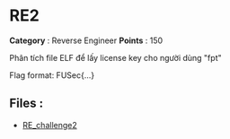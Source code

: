 # RE2

**Category** : Reverse Engineer
**Points** : 150

Phân tích file ELF để lấy license key cho người dùng "fpt"

Flag format: FUSec{...}

## Files : 
 - [RE_challenge2](./RE_challenge2)